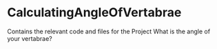 # CalculatingAngleOfVertabrae
Contains the relevant code and files for the Project What is the angle of your vertabrae?
